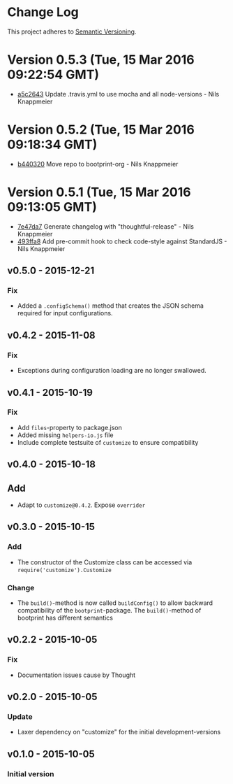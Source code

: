# Change Log

This project adheres to [Semantic Versioning](http://semver.org/).

<a name="current-release"></a>
# Version 0.5.3 (Tue, 15 Mar 2016 09:22:54 GMT)

* [a5c2643](https://github.com/bootprint/customize-watch/commit/a5c2643) Update .travis.yml to use mocha and all node-versions - Nils Knappmeier

# Version 0.5.2 (Tue, 15 Mar 2016 09:18:34 GMT)

* [b440320](https://github.com/bootprint/customize-watch/commit/b440320) Move repo to bootprint-org - Nils Knappmeier

# Version 0.5.1 (Tue, 15 Mar 2016 09:13:05 GMT)

* [7e47da7](https://github.com/nknapp/customize-watch/commit/7e47da7) Generate changelog with "thoughtful-release" - Nils Knappmeier
* [493ffa8](https://github.com/nknapp/customize-watch/commit/493ffa8) Add pre-commit hook to check code-style against StandardJS - Nils Knappmeier

## v0.5.0 - 2015-12-21
### Fix

* Added a `.configSchema()` method that creates the JSON schema required for input configurations. 

## v0.4.2 - 2015-11-08

### Fix

* Exceptions during configuration loading are no longer swallowed.

## v0.4.1 - 2015-10-19

### Fix

* Add `files`-property to package.json
* Added missing `helpers-io.js` file 
* Include complete testsuite of `customize` to ensure compatibility 

## v0.4.0 - 2015-10-18 

## Add

* Adapt to `customize@0.4.2`. Expose `overrider`

## v0.3.0 - 2015-10-15

### Add

* The constructor of the Customize class can be accessed via `require('customize').Customize`

### Change

* The `build()`-method is now called `buildConfig()` to allow backward compatibility
  of the `bootprint`-package. The `build()`-method of bootprint has different semantics


## v0.2.2 - 2015-10-05
### Fix

* Documentation issues cause by Thought

## v0.2.0 - 2015-10-05
### Update 

* Laxer dependency on "customize" for the initial development-versions

## v0.1.0 - 2015-10-05
### Initial version
